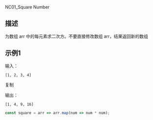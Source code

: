 

NC01_Square Number

## 描述

为数组 arr 中的每元素求二次方。不要直接修改数组 arr，结果返回新的数组

## 示例1

输入：

```
[1, 2, 3, 4]
```

复制

输出：

```
[1, 4, 9, 16]
```



```javascript
const square = arr => arr.map(num => num * num);
```

